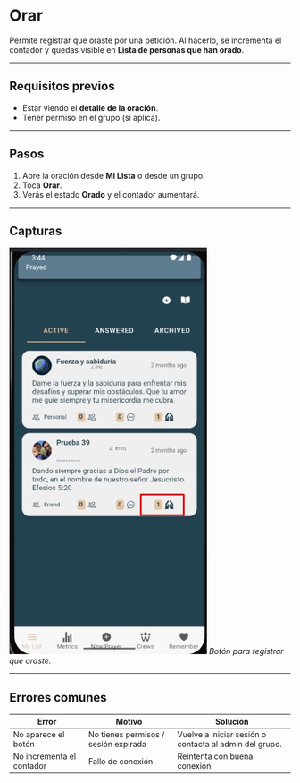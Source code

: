 # Orar

Permite registrar que oraste por una petición. Al hacerlo, se incrementa el contador y quedas visible en **Lista de personas que han orado**.

---

## Requisitos previos
- Estar viendo el **detalle de la oración**.
- Tener permiso en el grupo (si aplica).

---

## Pasos
1. Abre la oración desde **Mi Lista** o desde un grupo.
2. Toca **Orar**.
3. Verás el estado **Orado** y el contador aumentará.

---

## Capturas
![Botón Orar](img/ver-oracion-orar.jpg)
*Botón para registrar que oraste.*

---

## Errores comunes

| Error | Motivo | Solución |
|---|---|---|
| No aparece el botón | No tienes permisos / sesión expirada | Vuelve a iniciar sesión o contacta al admin del grupo. |
| No incrementa el contador | Fallo de conexión | Reintenta con buena conexión. |
